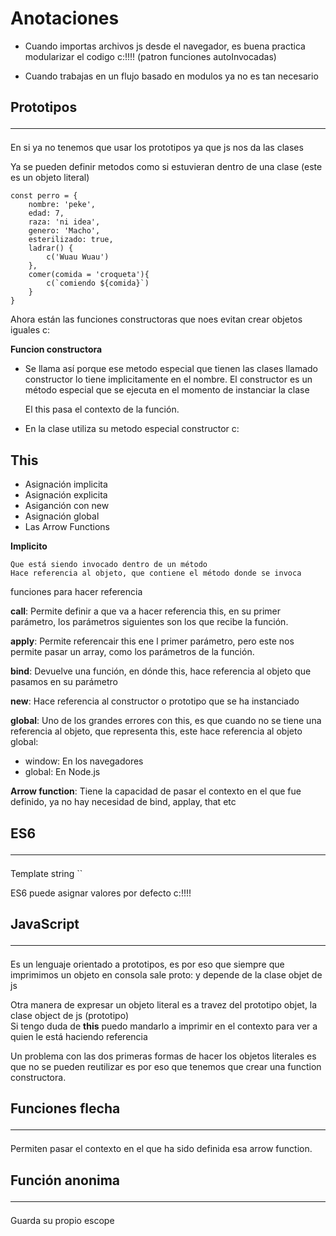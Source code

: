 
# Anotaciones

* Cuando importas archivos js desde el navegador, es buena practica modularizar el codigo c:!!!! (patron funciones autoInvocadas)

* Cuando trabajas en un flujo basado en modulos ya no es tan necesario

## Prototipos <hr>

En si ya no tenemos que usar los prototipos ya que js nos da las clases

Ya se pueden definir metodos como si estuvieran dentro de una clase (este es un objeto literal)

    const perro = {
        nombre: 'peke',
        edad: 7,
        raza: 'ni idea',
        genero: 'Macho',
        esterilizado: true,
        ladrar() {
            c('Wuau Wuau')
        },
        comer(comida = 'croqueta'){
            c(`comiendo ${comida}`)
        }
    }

Ahora están las funciones constructoras que noes evitan crear objetos iguales c:

**Funcion constructora**

* Se llama así porque ese metodo especial que tienen las clases llamado constructor lo tiene implicitamente en el nombre. El      constructor es un método especial que se ejecuta en el momento de instanciar la clase 

    El this pasa el contexto de la función.

* En la clase utiliza su metodo especial constructor c:

## This

* Asignación implicita
* Asignación explicita
* Asiganción con new
* Asignación global
* Las Arrow Functions

**Implicito**
    
    Que está siendo invocado dentro de un método
    Hace referencia al objeto, que contiene el método donde se invoca


funciones para hacer referencia

**call**: Permite definir a que va a hacer referencia this, en su primer parámetro, los parámetros siguientes son los que recibe la función.

**apply**: Permite referencair this ene l primer parámetro, pero este nos permite pasar un array, como los parámetros de la función.

**bind**: Devuelve una función, en dónde this, hace referencia al objeto que pasamos en su parámetro

**new**: Hace referencia al constructor o prototipo que se ha instanciado

**global**: Uno de los grandes errores con this, es que cuando no se tiene una referencia al objeto, que representa this, este hace referencia al objeto global:

* window: En los navegadores
* global: En Node.js

**Arrow function**: Tiene la capacidad de pasar el contexto en el que fue definido, ya no hay necesidad de bind, applay, that etc
## ES6 <hr>

Template string ``

ES6 puede asignar valores por defecto c:!!!!

## JavaScript <hr>

Es un lenguaje orientado a prototipos, es por eso que siempre que imprimimos un objeto en consola sale proto: y depende de la clase objet de js

Otra manera de expresar un objeto literal es a travez del prototipo objet, la clase object de js (prototipo)<br>
Si tengo duda de **this** puedo mandarlo a imprimir en el contexto para ver a quien le está haciendo referencia

Un problema con las dos primeras formas de hacer los objetos literales es que no se pueden reutilizar es por eso que tenemos que crear una function constructora. 


## Funciones flecha <hr>

Permiten pasar el contexto en el que ha sido definida esa arrow function.

## Función anonima <hr>

Guarda su propio escope